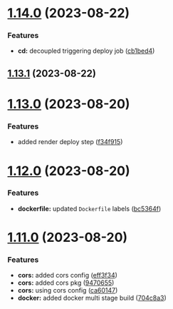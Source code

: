 # [1.14.0](https://github.com/ghoshRitesh12/aniwatch-api/compare/v1.13.1...v1.14.0) (2023-08-22)


### Features

* **cd:** decoupled triggering deploy job ([cb1bed4](https://github.com/ghoshRitesh12/aniwatch-api/commit/cb1bed43cef491cd9bd245be8c7abf901d218817))



## [1.13.1](https://github.com/ghoshRitesh12/aniwatch-api/compare/v1.13.0...v1.13.1) (2023-08-22)



# [1.13.0](https://github.com/ghoshRitesh12/aniwatch-api/compare/v1.12.0...v1.13.0) (2023-08-20)


### Features

* added render deploy step ([f34f915](https://github.com/ghoshRitesh12/aniwatch-api/commit/f34f91561b692a383dd8145f231f8c6bab91013f))



# [1.12.0](https://github.com/ghoshRitesh12/aniwatch-api/compare/v1.11.0...v1.12.0) (2023-08-20)


### Features

* **dockerfile:** updated `Dockerfile` labels ([bc5364f](https://github.com/ghoshRitesh12/aniwatch-api/commit/bc5364fbf1c6f04f1ab214b9ad35ba04dbbc7602))



# [1.11.0](https://github.com/ghoshRitesh12/aniwatch-api/compare/v1.10.1...v1.11.0) (2023-08-20)


### Features

* **cors:** added cors config ([eff3f34](https://github.com/ghoshRitesh12/aniwatch-api/commit/eff3f3408bb8c20a66a3e8b47561f6fd8260a17d))
* **cors:** added cors pkg ([9470655](https://github.com/ghoshRitesh12/aniwatch-api/commit/9470655d4b67fcd6f21d31c57575c0681760a724))
* **cors:** using cors config ([ca60147](https://github.com/ghoshRitesh12/aniwatch-api/commit/ca60147a88f7f616e5371190259ffc9296c52ac2))
* **docker:** added docker multi stage build ([704c8a3](https://github.com/ghoshRitesh12/aniwatch-api/commit/704c8a3e518f8251f4c343fe6079d57b982c2c8b))



